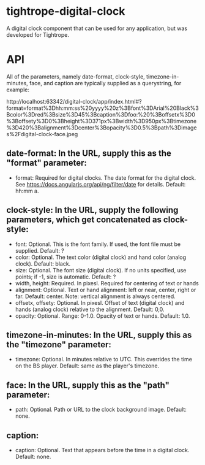 tightrope-digital-clock
=======================
A digital clock component that can be used for any application, but was developed for Tightrope.

# API

<digital-clock date-format="{{dateFormat}}" clock-style="clockStyle"
               timezone-in-minutes="{{timezoneInMinutes}}" face="{{face}}" caption="{{caption}}"></digital-clock>

All of the parameters, namely date-format, clock-style, timezone-in-minutes, face, and caption are typically supplied as a querystring, for example:

http://localhost:63342/digital-clock/app/index.html#?format=format%3Dhh:mm:ss%20yyyy%20z%3Bfont%3DArial%20Black%3Bcolor%3Dred%3Bsize%3D45%3Bcaption%3Dfoo:%20%3Boffsetx%3D0%3Boffsety%3D0%3Bheight%3D371px%3Bwidth%3D950px%3Btimezone%3D420%3Balignment%3Dcenter%3Bopacity%3D0.5%3Bpath%3Dimages%2Fdigital-clock-face.jpeg

## date-format: In the URL, supply this as the "format" parameter:
- format: Required for digital clocks. The date format for the digital clock. See https://docs.angularjs.org/api/ng/filter/date for details. Default: hh:mm a.

## clock-style: In the URL, supply the following parameters, which get concatenated as clock-style:
- font: Optional. This is the font family. If used, the font file must be supplied. Default: ?
- color: Optional. The text color (digital clock) and hand color (analog clock). Default: black.
- size: Optional. The font size (digital clock). If no units specified, use points; if -1, size is automatic. Default: ?
- width, height: Required. In pixesl. Required for centering of text or hands
- alignment: Optional. Text or hand alignment: left or near, center, right or far. Default: center. Note: vertical alignment is always centered.
- offsetx, offsety: Optional. In pixesl. Offset of text (digital clock) and hands (analog clock) relative to the alignment. Default: 0,0.
- opacity: Optional. Range: 0-1.0. Opacity of text or hands. Default: 1.0.

## timezone-in-minutes: In the URL, supply this as the "timezone" parameter:
- timezone: Optional. In minutes relative to UTC. This overrides the time on the BS player. Default: same as the player's timezone.

## face: In the URL, supply this as the "path" parameter:
- path: Optional. Path or URL to the clock background image. Default: none.

## caption:
- caption: Optional. Text that appears before the time in a digital clock. Default: none.
